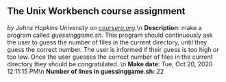 ## The Unix Workbench course assignment
*by Johns Hopkins University on [coursera.org](https://www.coursera.org/).*\n
**Description**: make a program called *guessinggame.sh*. This program should continuously ask the user to guess the number of files in the current directory, until they guess the correct number. The user is informed if their guess is too high or too low. Once the user guesses the correct number of files in the current directory they should be congratulated. \n
**Make date**: Tue, Oct 20, 2020 12:11:15 PM\n
**Number of lines in guessinggame.sh:** 22
